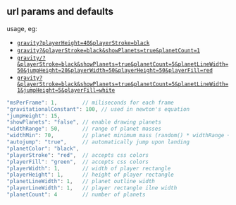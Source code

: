 ## url params and defaults

usage, eg: 

* [`gravity?playerHeight=40&playerStroke=black`](http://ss.cx/~ajm/gravity?playerHeight=40&playerStroke=black)
* [`gravity?&playerStroke=black&showPlanets=true&planetCount=1`](http://ss.cx/~ajm/gravity?&playerStroke=black&showPlanets=true&planetCount=1)
* [`gravity/?&playerStroke=black&showPlanets=true&planetCount=5&planetLineWidth=50&jumpHeight=20&playerWidth=50&playerHeight=50&playerFill=red`](http://ss.cx/~ajm/gravity?&playerStroke=black&showPlanets=true&planetCount=5&planetLineWidth=50&jumpHeight=20&playerWidth=50&playerHeight=50&playerFill=red)
* [`gravity?&playerStroke=black&showPlanets=true&planetCount=5&planetLineWidth=1&jumpHeight=5&playerFill=white`](http://ss.cx/~ajm/gravity/?&playerStroke=black&showPlanets=true&planetCount=5&planetLineWidth=1&jumpHeight=5&playerFill=white)

```js
"msPerFrame": 1,        // miliseconds for each frame
"gravitationalConstant": 100, // used in newton's equation
"jumpHeight": 15,
"showPlanets": "false", // enable drawing planets
"widthRange": 50,       // range of planet masses
"widthMin": 70,         // planet minimum mass (random() * widthRange + widthMin)
"autojump": "true",     // automatically jump upon landing
"planetColor": "black",
"playerStroke": "red",  // accepts css colors
"playerFill": "green",  // accepts css colors
"playerWidth": 1,       // width of player rectangle
"playerHeight": 1,      // height of player rectangle
"planetLineWidth": 1,   // planet outline width
"playerLineWidth": 1,   // player rectangle ilne width
"planetCount": 4        // number of planets
```
